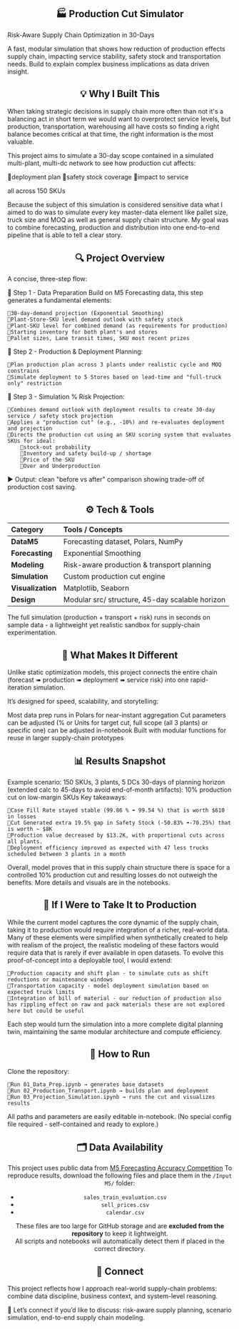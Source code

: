<div align="center">
    
## 🏭 Production Cut Simulator
</div>

Risk-Aware Supply Chain Optimization in 30-Days

A fast, modular simulation that shows how reduction of production effects supply chain, impacting service stability, safety stock and transportation needs. Build to explain complex business implications as data driven insight. 

<div align="center">

## 💡 Why I Built This
</div> 
When taking strategic decisions in supply chain more often than not it's a balancing act in short term we would want to overprotect service levels, but production, transportation, warehousing all have costs so finding a right balance becomes critical at that time, the right information is the most valuable.

This project aims to simulate a 30-day scope contained in a simulated multi-plant, multi-dc network to see how production cut affects:

💠deployment plan
💠safety stock coverage
💠impact to service

all across 150 SKUs

Because the subject of this simulation is considered sensitive data what I aimed to do was to simulate every key master-data element like pallet size, truck size and MOQ as well as general supply chain structure.
My goal was to combine forecasting, production and distribution into one end-to-end pipeline that is able to tell a clear story.

<div align="center">

## 🔍 Project Overview
</div> 
A concise, three-step flow:

💠 Step 1 - Data Preparation
Build on M5 Forecasting data, this step generates a fundamental elements:

    🔸30-day-demand projection (Exponential Smoothing)
    🔸Plant-Store-SKU level demand outlook with safety stock
    🔸Plant-SKU level for combined demand (as requirements for production)
    🔸Starting inventory for both plant's and stores 
    🔸Pallet sizes, Lane transit times, SKU most recent prizes 
💠 Step 2 - Production & Deployment Planning:

    🔸Plan production plan across 3 plants under realistic cycle and MOQ constrains
    🔸Simulate deployment to 5 Stores based on lead-time and "full-truck only" restriction 
💠 Step 3 - Simulation % Risk Projection:

    🔸Combines demand outlook with deployment results to create 30-day service / safety stock projection
    🔸Applies a "production cut" (e.g., -10%) and re-evaluates deployment and projection
    🔸Directs the production cut using an SKU scoring system that evaluates SKUs for ideal:
        🔹stock-out probability
        🔹Inventory and safety build-up / shortage
        🔹Price of the SKU
        🔹Over and Underproduction

▶️ Output: clean "before vs after" comparison showing trade-off of production cost saving.

<div align="center">

## ⚙ Tech & Tools
</div> 

|Category| Tools / Concepts |
|:-------|:-----------------|
|**DataM5**|Forecasting dataset, Polars, NumPy|
|**Forecasting**|Exponential Smoothing|
|**Modeling**|Risk-aware production & transport planning|
|**Simulation**|Custom production cut engine|
|**Visualization**|Matplotlib, Seaborn|
|**Design**|Modular src/ structure, 45-day scalable horizon|

The full simulation (production + transport + risk) runs in seconds on sample data - a lightweight yet realistic sandbox for supply-chain experimentation.

<div align="center">

## 🚀 What Makes It Different
</div> 
Unlike static optimization models, this project connects the entire chain (forecast ➠ production ➠ deployment ➠ service risk) into one rapid-iteration simulation.

It’s designed for speed, scalability, and storytelling:

Most data prep runs in Polars for near-instant aggregation
Cut parameters can be adjusted (% or Units for target cut, full scope (all 3 plants) or specific one) can be adjusted in-notebook
Built with modular functions for reuse in larger supply-chain prototypes

<div align="center">

## 📊 Results Snapshot
</div> 
Example scenario: 150 SKUs, 3 plants, 5 DCs 30-days of planning horizon (extended calc to 45-days to avoid end-of-month artifacts):
10% production cut on low-margin SKUs
Key takeaways:

    🔸Case Fill Rate stayed stable (99.86 % ➠ 99.54 %) that is worth $610 in losses 
    🔸Cut Generated extra 19.5% gap in Safety Stock (-50.83% ➠-70.25%) that is worth ~ $8K
    🔸Production value decreased by $13.2K, with proportional cuts across all plants.
    🔸Deployment efficiency improved as expected with 47 less trucks scheduled between 3 plants in a month

Overall, model proves that in this supply chain structure there is space for a controlled 10% production cut and resulting losses do not outweigh the benefits. More details and visuals are in the notebooks.

<div align="center">
    
## 🧭 If I Were to Take It to Production
</div>
While the current model captures the core dynamic of the supply chain, taking it to production would require integration of a richer, real-world data. Many of these elements were simplified when synthetically created to help with realism of the project, the realistic modeling of these factors would require data that is rarely if ever available in open datasets.
To evolve this proof-of-concept into a deployable tool, I would extend:

    🔸Production capacity and shift plan - to simulate cuts as shift reductions or maintenance windows   
    🔸Transportation capacity - model deployment simulation based on expected truck limits
    🔸Integration of bill of material - our reduction of production also has rippling effect on raw and pack materials these are not explored here but could be useful

Each step would turn the simulation into a more complete digital planning twin, maintaining the same modular architecture and compute efficiency.

<div align="center">

## 🧩 How to Run
</div> 
    Clone the repository:
    
    🔸Run 01_Data_Prep.ipynb → generates base datasets
    🔸Run 02_Production_Transport.ipynb → builds plan and deployment
    🔸Run 03_Projection_Simulation.ipynb → runs the cut and visualizes results

All paths and parameters are easily editable in-notebook.
(No special config file required - self-contained and ready to explore.)

<div align="center">

## 🗂️ Data Availability
This project uses public data from [M5 Forecasting Accuracy Competition](https://www.kaggle.com/competitions/m5-forecasting-accuracy/data)
To reproduce results, download the following files and place them in the `/Input M5/` folder:

- `sales_train_evaluation.csv`
- `sell_prices.csv`
- `calendar.csv`

These files are too large for GitHub storage and are **excluded from the repository** to keep it lightweight.  
All scripts and notebooks will automatically detect them if placed in the correct directory.

</div> 
<div align="center">

## 🤝 Connect
</div> 
This project reflects how I approach real-world supply-chain problems:
combine data discipline, business context, and system-level reasoning.

💬 Let’s connect if you’d like to discuss:
    risk-aware supply planning,
    scenario simulation,
    end-to-end supply chain modeling.